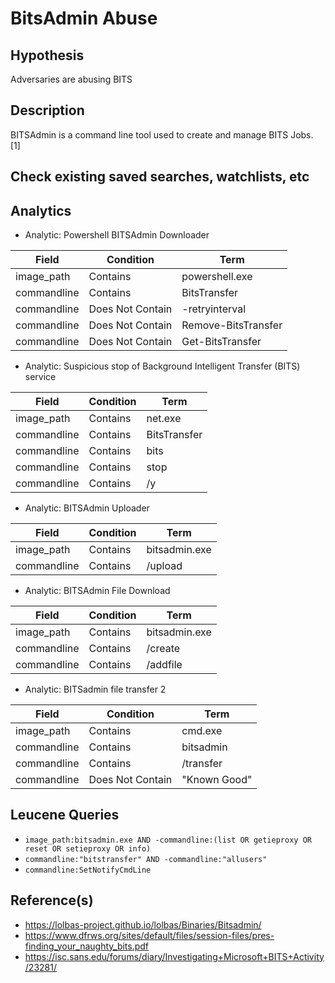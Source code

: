 # BitsAdmin Abuse

## Hypothesis
Adversaries are abusing BITS

## Description
BITSAdmin is a command line tool used to create and manage BITS Jobs. [1]

## Check existing saved searches, watchlists, etc

## Analytics
- Analytic: Powershell BITSAdmin Downloader

|Field|Condition|Term|
|---|---|---|
|image_path|Contains|powershell.exe|
|commandline|Contains|BitsTransfer|
|commandline|Does Not Contain|-retryinterval|
|commandline|Does Not Contain|Remove-BitsTransfer|
|commandline|Does Not Contain|Get-BitsTransfer|

- Analytic: Suspicious stop of Background Intelligent Transfer (BITS) service

|Field|Condition|Term|
|---|---|---|
|image_path|Contains|net.exe|
|commandline|Contains|BitsTransfer|
|commandline|Contains|bits|
|commandline|Contains|stop|
|commandline|Contains|/y|

- Analytic: BITSAdmin Uploader

|Field|Condition|Term|
|---|---|---|
|image_path|Contains|bitsadmin.exe|
|commandline|Contains|/upload|

- Analytic: BITSAdmin File Download

|Field|Condition|Term|
|---|---|---|
|image_path|Contains|bitsadmin.exe|
|commandline|Contains|/create|
|commandline|Contains|/addfile|

- Analytic: BITSadmin file transfer 2

|Field|Condition|Term|
|---|---|---|
|image_path|Contains|cmd.exe|
|commandline|Contains|bitsadmin|
|commandline|Contains|/transfer|
|commandline|Does Not Contain|"Known Good"|

## Leucene Queries
- `image_path:bitsadmin.exe AND -commandline:(list OR getieproxy OR reset OR setieproxy OR info)`
- `commandline:"bitstransfer" AND -commandline:"allusers"`
- `commandline:SetNotifyCmdLine`

## Reference(s)
- https://lolbas-project.github.io/lolbas/Binaries/Bitsadmin/
- https://www.dfrws.org/sites/default/files/session-files/pres-finding_your_naughty_bits.pdf
- https://isc.sans.edu/forums/diary/Investigating+Microsoft+BITS+Activity/23281/

